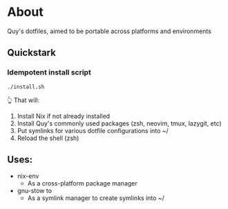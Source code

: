 # About

Quy's dotfiles, aimed to be portable across platforms and environments

## Quickstark

### Idempotent install script
```
./install.sh
```
👆 That will:
1. Install Nix if not already installed
2. Install Quy's commonly used packages (zsh, neovim, tmux, lazygit, etc)
3. Put symlinks for various dotfile configurations into  ~/
4. Reload the shell (zsh)

## Uses:
* nix-env 
  * As a cross-platform package manager
* gnu-stow to 
  * As a symlink manager to create symlinks into ~/
